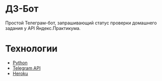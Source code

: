# ДЗ-Бот
Простой Телеграм-бот, запрашивающий статус проверки домашнего задания у API Яндекс.Практикума.

# Технологии
- [Python](https://www.python.org/)
- [Telegram API](https://core.telegram.org/)
- [Heroku](https://www.heroku.com/)
